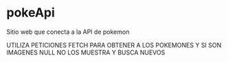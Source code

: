 # pokeApi
Sitio web que conecta a la API de pokemon

UTILIZA PETICIONES FETCH PARA OBTENER A LOS POKEMONES Y SI  SON IMAGENES NULL NO LOS MUESTRA Y BUSCA NUEVOS
